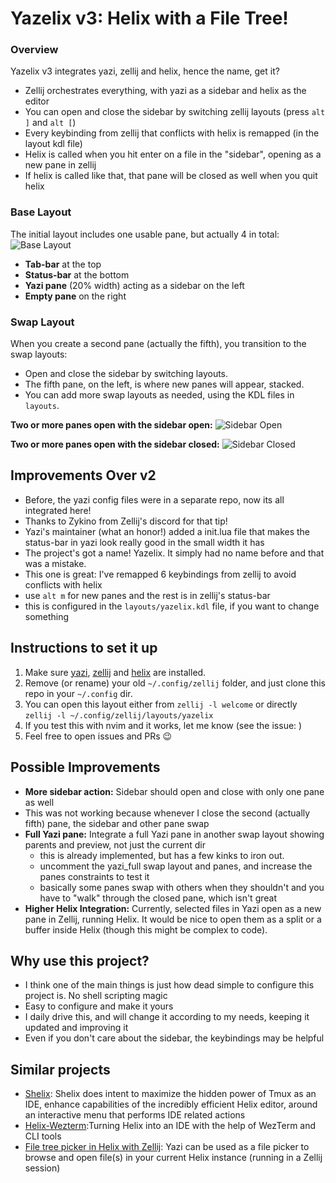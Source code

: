 # Yazelix v3: Helix with a File Tree!

### Overview

Yazelix v3 integrates yazi, zellij and helix, hence the name, get it?
- Zellij orchestrates everything, with yazi as a sidebar and helix as the editor
- You can open and close the sidebar by switching zellij layouts (press `alt ]` and `alt [`)
- Every keybinding from zellij that conflicts with helix is remapped (in the layout kdl file)
- Helix is called when you hit enter on a file in the "sidebar", opening as a new pane in zellij
- If helix is called like that, that pane will be closed as well when you quit helix

### Base Layout
The initial layout includes one usable pane, but actually 4 in total:
![Base Layout](https://github.com/luccahuguet/zellij-files/assets/27565287/adc6162c-a1ec-4635-b217-aa7a9ba691c5)
- **Tab-bar** at the top
- **Status-bar** at the bottom
- **Yazi pane** (20% width) acting as a sidebar on the left
- **Empty pane** on the right

### Swap Layout
When you create a second pane (actually the fifth), you transition to the swap layouts:
- Open and close the sidebar by switching layouts.
- The fifth pane, on the left, is where new panes will appear, stacked.
- You can add more swap layouts as needed, using the KDL files in `layouts`.

**Two or more panes open with the sidebar open:**
![Sidebar Open](https://github.com/luccahuguet/yazi-files/assets/27565287/557eecbf-6eeb-48f9-8de4-252f78bda4fd)

**Two or more panes open with the sidebar closed:**
![Sidebar Closed](https://github.com/luccahuguet/zellij-files/assets/27565287/4f63de6e-4df7-452f-9877-90461071b673)

## Improvements Over v2
- Before, the yazi config files were in a separate repo, now its all integrated here! 
 - Thanks to Zykino from Zellij's discord for that tip!
- Yazi's maintainer (what an honor!) added a init.lua file that makes the status-bar in yazi look really good in the small width it has
- The project's got a name! Yazelix. It simply had no name before and that was a mistake.
- This one is great: I've remapped 6 keybindings from zellij to avoid conflicts with helix 
 - use `alt m` for new panes and the rest is in zellij's status-bar 
 - this is configured in the `layouts/yazelix.kdl` file, if you want to change something 

## Instructions to set it up
1. Make sure [yazi](https://github.com/sxyazi/yazi), [zellij](https://github.com/zellij-org/zellij) and [helix](https://helix-editor.com) are installed.
2. Remove (or rename) your old `~/.config/zellij` folder, and just clone this repo in your `~/.config` dir.
3. You can open this layout either from `zellij -l welcome` or directly `zellij -l ~/.config/zellij/layouts/yazelix`
4. If you test this with nvim and it works, let me know (see the issue: )
5. Feel free to open issues and PRs 😉

## Possible Improvements
- **More sidebar action:** Sidebar should open and close with only one pane as well
 - This was not working because whenever I close the second (actually fifth) pane, the sidebar and other pane swap
- **Full Yazi pane:** Integrate a full Yazi pane in another swap layout showing parents and preview, not just the current dir
  - this is already implemented, but has a few kinks to iron out.
  - uncomment the yazi_full swap layout and panes, and increase the panes constraints to test it
  - basically some panes swap with others when they shouldn't and you have to "walk" through the closed pane, which isn't great
- **Higher Helix Integration:** Currently, selected files in Yazi open as a new pane in Zellij, running Helix. It would be nice to open them as a split or a buffer inside Helix (though this might be complex to code).

## Why use this project?
- I think one of the main things is just how dead simple to configure this project is. No shell scripting magic
- Easy to configure and make it yours
- I daily drive this, and will change it according to my needs, keeping it updated and improving it
- Even if you don't care about the sidebar, the keybindings may be helpful

## Similar projects
- [Shelix](https://github.com/webdev23/shelix): Shelix does intent to maximize the hidden power of Tmux as an IDE, enhance capabilities of the incredibly efficient Helix editor, around an interactive menu that performs IDE related actions
- [Helix-Wezterm](https://github.com/quantonganh/helix-wezterm):Turning Helix into an IDE with the help of WezTerm and CLI tools
- [File tree picker in Helix with Zellij](https://yazi-rs.github.io/docs/tips/#helix-with-zellij): Yazi can be used as a file picker to browse and open file(s) in your current Helix instance (running in a Zellij session)

